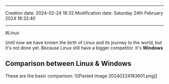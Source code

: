 

----
Creation date: 2024-02-24 18:32
Modification date: Saturday 24th February 2024 18:32:40

----

#Linux 

Until now we have known the birth of Linux and its journey to the world, but it's not done yet. Because Linux still have a bigger competitor. It's **Windows**
## Comparison between Linux & Windows

These are the basic comparison:
![[Pasted image 20240224183601.png]]

